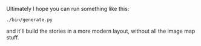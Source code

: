 Ultimately I hope you can run something like this:

```
./bin/generate.py
```

and it'll build the stories in a more modern layout, without all the image map stuff.
